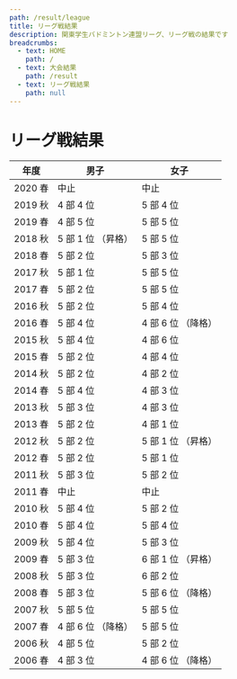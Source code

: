```yaml
---
path: /result/league
title: リーグ戦結果
description: 関東学生バドミントン連盟リーグ、リーグ戦の結果です
breadcrumbs:
  - text: HOME
    path: /
  - text: 大会結果
    path: /result
  - text: リーグ戦結果
    path: null
---
```


# リーグ戦結果

<div class="table-scroll">

| 年度 | 男子 | 女子 |
|--|--|--|
| 2020 春 | 中止 | 中止 |
| 2019 秋 | 4 部 4 位 | 5 部 4 位 |
| 2019 春 | 4 部 5 位 | 5 部 5 位 |
| 2018 秋 | 5 部 1 位 （昇格） | 5 部 5 位 |
| 2018 春 | 5 部 2 位 | 5 部 3 位 |
| 2017 秋 | 5 部 1 位 | 5 部 5 位 |
| 2017 春 | 5 部 2 位 | 5 部 5 位 |
| 2016 秋 | 5 部 2 位 | 5 部 4 位 |
| 2016 春 | 5 部 4 位 | 4 部 6 位 （降格） |
| 2015 秋 | 5 部 4 位 | 4 部 6 位 |
| 2015 春 | 5 部 2 位 | 4 部 4 位 |
| 2014 秋 | 5 部 2 位 | 4 部 2 位 |
| 2014 春 | 5 部 4 位 | 4 部 3 位 |
| 2013 秋 | 5 部 3 位 | 4 部 3 位 |
| 2013 春 | 5 部 2 位 | 4 部 1 位 |
| 2012 秋 | 5 部 2 位 | 5 部 1 位 （昇格） |
| 2012 春 | 5 部 2 位 | 5 部 1 位 |
| 2011 秋 | 5 部 3 位 | 5 部 2 位 |
| 2011 春 | 中止 | 中止 |
| 2010 秋 | 5 部 4 位 | 5 部 2 位 |
| 2010 春 | 5 部 4 位 | 5 部 4 位 |
| 2009 秋 | 5 部 4 位 | 5 部 3 位 |
| 2009 春 | 5 部 3 位 | 6 部 1 位 （昇格） |
| 2008 秋 | 5 部 3 位 | 6 部 2 位 |
| 2008 春 | 5 部 3 位 | 5 部 6 位 （降格） |
| 2007 秋 | 5 部 5 位 | 5 部 5 位 |
| 2007 春 | 4 部 6 位 （降格） | 5 部 5 位 |
| 2006 秋 | 4 部 5 位 | 5 部 2 位 |
| 2006 春 | 4 部 3 位 | 4 部 6 位 （降格） |

</div>
